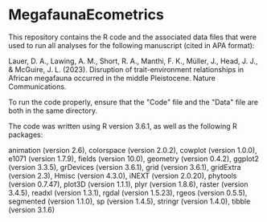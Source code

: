 # MegafaunaEcometrics
This repository contains the R code and the associated data files that were used to run all analyses for the following manuscript (cited in APA format):

Lauer, D. A., Lawing, A. M., Short, R. A., Manthi, F. K., Müller, J., Head, J. J., & McGuire, J. L. (2023). Disruption of trait-environment relationships in 
African megafauna occurred in the middle Pleistocene. Nature Communications.

To run the code properly, ensure that the "Code" file and the "Data" file are both in the same directory.

The code was written using R version 3.6.1, as well as the following R packages:

animation (version 2.6),
colorspace (version 2.0.2),
cowplot (version 1.0.0),
e1071 (version 1.7.9),
fields (version 10.0),
geometry (version 0.4.2),
ggplot2 (version 3.3.5),
grDevices (version 3.6.1),
grid (version 3.6.1),
gridExtra (version 2.3),
Hmisc (version 4.3.0),
iNEXT (version 2.0.20),
phytools (version 0.7.47),
plot3D (version 1.1.1),
plyr (version 1.8.6),
raster (version 3.4.5),
readxl (version 1.3.1),
rgdal (version 1.5.23),
rgeos (version 0.5.5),
segmented (version 1.1.0),
sp (version 1.4.5),
stringr (version 1.4.0),
tibble (version 3.1.6)
